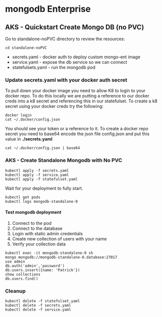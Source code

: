 # mongodb Enterprise

## AKS - Quickstart Create Mongo DB (no PVC)
Go to standalone-noPVC directory to review the resources:
```
cd standalone-noPVC
```
* secrets.yaml - docker auth to deploy custom mongo-ent image
* service.yaml - expose the db service so we can connect
* statefulsets.yaml - run the mongodb pod

### Update secrets.yaml with your docker auth secret
To pull down your docker image you need to allow K8 to login to your docker repo.  To do this locally we are putting a reference to our docker creds into a k8 secret and referencing this in our statefulset.  To create a k8 secret using your docker creds try the following:
```
docker login
cat ~/.docker/config.json
``` 

You should see your token or a reference to it.  To create a docker repo secret you need to base64 encode the json file config.json and put this value in **./secrets.yaml**
```
cat ~/.docker/config.json | base64
```

### AKS - Create Standalone Mongodb with No PVC

```
kubectl apply -f secrets.yaml
kubectl apply -f service.yaml
kubectl apply -f statefulset.yaml
```

Wait for your deployment to fully start.
```
kubectl get pods
kubectl logs mongodb-standalone-0
```

#### Test mongodb deployment
1. Connect to the pod
2. Connect to the database
3. Login with static admin credentials
4. Create new collection of users with your name
5. Verify your collection data

```
kubectl exec -it mongodb-standalone-0 sh
mongo mongodb://mongodb-standalone-0.database:27017
use admin
db.auth('admin','password')
db.users.insert({name: 'Patrick'})
show collections
db.users.find()
``` 


### Cleanup

```
kubectl delete -f statefulset.yaml
kubectl delete -f secrets.yaml
kubectl delete -f service.yaml
```
